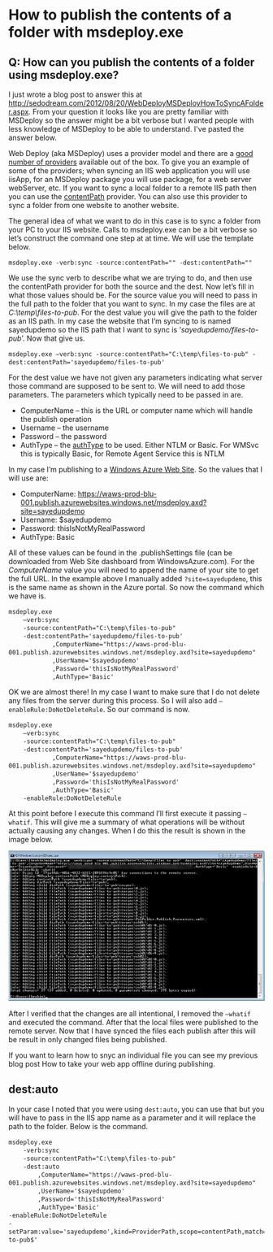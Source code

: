 # How to publish the contents of a folder with msdeploy.exe

## Q: How can you publish the contents of a folder using msdeploy.exe?

I just wrote a blog post to answer this at http://sedodream.com/2012/08/20/WebDeployMSDeployHowToSyncAFolder.aspx. From your question it looks like you are pretty familiar with MSDeploy so the answer might be a bit verbose but I wanted people with less knowledge of MSDeploy to be able to understand. I've pasted the answer below.

Web Deploy (aka MSDeploy) uses a provider model and there are a [good number of providers][1] available out of the box. To give you an example of some of the providers; when syncing an IIS web application you will use iisApp, for an MSDeploy package you will use package, for a web server webServer, etc. If you want to sync a local folder to a remote IIS path then you can use the [contentPath][2] provider. You can also use this provider to sync a folder from one website to another website.

The general idea of what we want to do in this case is to sync a folder from your PC to your IIS website. Calls to msdeploy.exe can be a bit verbose so let’s construct the command one step at at time. We will use the template below.

    msdeploy.exe -verb:sync -source:contentPath="" -dest:contentPath=""

We use the sync verb to describe what we are trying to do, and then use the contentPath provider for both the source and the dest. Now let’s fill in what those values should be. For the source value you will need to pass in the full path to the folder that you want to sync. In my case the files are at *C:\temp\files-to-pub*. For the dest value you will give the path to the folder as an IIS path. In my case the website that I’m syncing to is named sayedupdemo so the IIS path that I want to sync is ‘*sayedupdemo/files-to-pub*’. Now that give us.

    msdeploy.exe –verb:sync -source:contentPath="C:\temp\files-to-pub" -dest:contentPath='sayedupdemo/files-to-pub'

For the dest value we have not given any parameters indicating what server those command are supposed to be sent to. We will need to add those parameters. The parameters which typically need to be passed in are.

 - ComputerName – this is the URL or computer name which will handle the publish operation 
 - Username – the username 
 - Password – the password 
 - AuthType – the [authType][3] to be used. Either NTLM or Basic. For WMSvc this is typically Basic, for Remote Agent Service this is NTLM

In my case I’m publishing to a [Windows Azure Web Site][4]. So the values that I will use are:

 - ComputerName: https://waws-prod-blu-001.publish.azurewebsites.windows.net/msdeploy.axd?site=sayedupdemo 
 - Username: $sayedupdemo 
 - Password: thisIsNotMyRealPassword 
 - AuthType: Basic

All of these values can be found in the .publishSettings file (can be downloaded from Web Site dashboard from WindowsAzure.com). For the *ComputerName* value you will need to append the name of your site to get the full URL. In the example above I manually added `?site=sayedupdemo`, this is the same name as shown in the Azure portal. So now the command which we have is.

    msdeploy.exe 
        –verb:sync 
        -source:contentPath="C:\temp\files-to-pub" 
        -dest:contentPath='sayedupdemo/files-to-pub'
                ,ComputerName="https://waws-prod-blu-001.publish.azurewebsites.windows.net/msdeploy.axd?site=sayedupdemo"
                ,UserName='$sayedupdemo'
                ,Password='thisIsNotMyRealPassword'
                ,AuthType='Basic'

OK we are almost there! In my case I want to make sure that I do not delete any files from the server during this process. So I will also add `–enableRule:DoNotDeleteRule`. So our command is now.

    msdeploy.exe 
        –verb:sync 
        -source:contentPath="C:\temp\files-to-pub" 
        -dest:contentPath='sayedupdemo/files-to-pub'
                ,ComputerName="https://waws-prod-blu-001.publish.azurewebsites.windows.net/msdeploy.axd?site=sayedupdemo"
                ,UserName='$sayedupdemo'
                ,Password='thisIsNotMyRealPassword'
                ,AuthType='Basic' 
        -enableRule:DoNotDeleteRule 

At this point before I execute this command I’ll first execute it passing `–whatif`. This will give me a summary of what operations will be without actually causing any changes. When I do this the result is shown in the image below.

![msdeploy result][5]

After I verified that the changes are all intentional, I removed the `–whatif` and executed the command. After that the local files were published to the remote server. Now that I have synced the files each publish after this will be result in only changed files being published. 

If you want to learn how to snyc an individual file you can see my previous blog post How to take your web app offline during publishing.

dest:auto
----
In your case I noted that you were using `dest:auto`, you can use that but you will have to pass in the IIS app name as a parameter and it will replace the path to the folder. Below is the command.

    msdeploy.exe 
    	-verb:sync
    	-source:contentPath="C:\temp\files-to-pub" 
    	-dest:auto
    		,ComputerName="https://waws-prod-blu-001.publish.azurewebsites.windows.net/msdeploy.axd?site=sayedupdemo"
    		,UserName='$sayedupdemo'
    		,Password='thisIsNotMyRealPassword'
    		,AuthType='Basic' 
    -enableRule:DoNotDeleteRule 
    -setParam:value='sayedupdemo',kind=ProviderPath,scope=contentPath,match='^C:\\temp\\files-to-pub$'

  [1]: http://technet.microsoft.com/en-us/library/dd569040%28v=ws.10%29
  [2]: http://technet.microsoft.com/en-us/library/dd569034%28v=ws.10%29
  [3]: http://technet.microsoft.com/en-us/library/dd569001%28v=WS.10%29.aspx
  [4]: https://www.windowsazure.com/en-us/home/features/web-sites/?WT.mc_id=cmp_pst001_blg_post0171web
  [5]: images/IdD9H.png